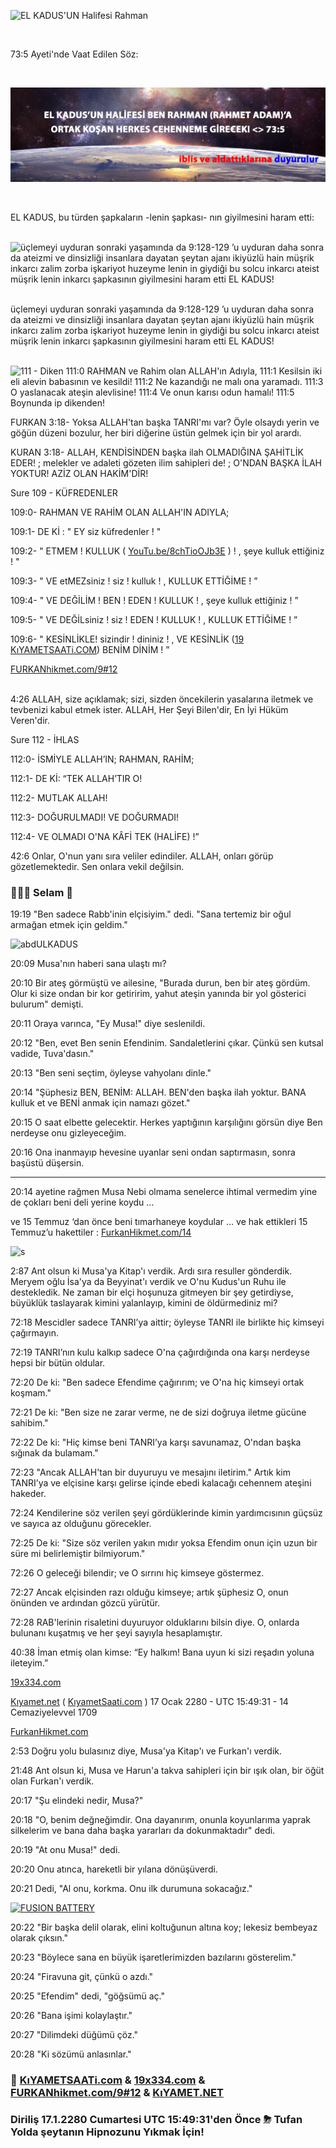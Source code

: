 ![EL KADUS'UN Halifesi Rahman](Proof_Resurrection.png)

<br>

73:5 Ayeti'nde Vaat Edilen Söz:

<br>

![73:5](73-5-git.png)

<br>

EL KADUS, bu türden şapkaların -lenin şapkası- nın giyilmesini haram etti:

<br>![üçlemeyi uyduran sonraki yaşamında da 9:128-129 ’u uyduran daha sonra da ateizmi ve dinsizliği insanlara dayatan şeytan ajanı ikiyüzlü hain müşrik inkarcı zalim zorba işkariyot huzeyme lenin in giydiği bu solcu inkarcı ateist müşrik lenin inkarcı şapkasının giyilmesini haram etti EL KADUS!](https://raw.githubusercontent.com/TANRIninResulu/TANRIninResulu/main/haram_giymesi_lenin_şapkasının.jpg)


<br>üçlemeyi uyduran sonraki yaşamında da 9:128-129 ’u uyduran daha sonra da ateizmi ve dinsizliği insanlara dayatan şeytan ajanı ikiyüzlü hain müşrik inkarcı zalim zorba işkariyot huzeyme lenin in giydiği bu solcu inkarcı ateist müşrik lenin inkarcı şapkasının giyilmesini haram etti EL KADUS!

<br>![111 - Diken
111:0 RAHMAN ve Rahim olan ALLAH'ın Adıyla, 
111:1 Kesilsin iki eli alevin babasının ve kesildi!
111:2 Ne kazandığı ne malı ona yaramadı.
111:3 O yaslanacak ateşin alevlisine!
111:4 Ve onun karısı odun hamalı!
111:5 Boynunda ip dikenden!](https://raw.githubusercontent.com/TANRIninResulu/TANRIninResulu/main/lenin_şapkasını_giymeyi_haram_etti_EL_KADUS!.jpg)


FURKAN 3:18- Yoksa ALLAH'tan başka TANRI'mı var? Öyle olsaydı yerin ve göğün düzeni bozulur, her biri diğerine üstün gelmek için bir yol arardı.

KURAN 3:18- ALLAH, KENDİSİNDEN başka ilah OLMADIĞINA ŞAHİTLİK EDER! ; melekler ve adaleti gözeten ilim sahipleri de! ; O'NDAN BAŞKA İLAH YOKTUR! AZİZ OLAN HAKİM'DİR!


Sure 109 - KÜFREDENLER

109:0- RAHMAN VE RAHİM OLAN ALLAH'IN ADIYLA;

109:1- DE Kİ : " EY siz küfredenler ! "

109:2- " ETMEM ! KULLUK ( [YouTu.be/8chTioOJb3E](YouTu.be/8chTioOJb3E) ) ! , şeye kulluk ettiğiniz ! "

109:3- " VE etMEZsiniz ! siz ! kulluk ! , KULLUK ETTİĞİME ! ”

109:4- " VE DEĞİLİM ! BEN ! EDEN ! KULLUK ! , şeye kulluk ettiğiniz ! ”

109:5- " VE DEĞİLsiniz ! siz ! EDEN ! KULLUK ! , KULLUK ETTİĞİME ! ”

109:6- " KESİNLİKLE! sizindir ! dininiz ! , VE KESİNLİK ([19](19x334.com) [KıYAMETSAATi.COM](KıYAMETSAATi.COM)) BENİM DİNİM ! ”

[FURKANhikmet.com/9#12](FURKANhikmet.com/9#12)


<br>4:26 ALLAH, size açıklamak; sizi, sizden öncekilerin yasalarına iletmek ve tevbenizi kabul etmek ister. ALLAH, Her Şeyi Bilen'dir, En İyi Hüküm Veren'dir.


Sure 112 - İHLAS
 
112:0- İSMİYLE ALLAH’IN; RAHMAN, RAHİM;
 
112:1- DE Kİ: “TEK ALLAH’TIR O!
 
112:2- MUTLAK ALLAH!
 
112:3- DOĞURULMADI! VE DOĞURMADI!
 
112:4- VE OLMADI O'NA KÂFİ TEK (HALİFE) !”


42:6 Onlar, O'nun yanı sıra veliler edindiler. ALLAH, onları görüp gözetlemektedir. Sen onlara vekil değilsin.

### 🙋🏼‍♂️ Selam 👋

19:19
"Ben sadece Rabb'inin elçisiyim." dedi. "Sana tertemiz bir oğul armağan etmek için geldim."

![abdULKADUS](https://github.com/user-attachments/assets/7caf0b08-0041-41ff-8ca4-5ef8bca571d5)

20:09 Musa'nın haberi sana ulaştı mı? 
 
20:10 Bir ateş görmüştü ve ailesine, "Burada durun, ben bir ateş gördüm. Olur ki size ondan bir kor getiririm, yahut ateşin yanında bir yol gösterici bulurum" demişti. 
 
20:11 Oraya varınca, "Ey Musa!" diye seslenildi. 
 
20:12 "Ben, evet Ben senin Efendinim. Sandaletlerini çıkar. Çünkü sen kutsal vadide, Tuva'dasın." 
 
20:13 "Ben seni seçtim, öyleyse vahyolanı dinle." 

20:14 "Şüphesiz BEN, BENİM: ALLAH. BEN'den başka ilah yoktur. BANA kulluk et ve BENİ anmak için namazı gözet." 

20:15 O saat elbette gelecektir. Herkes yaptığının karşılığını görsün diye Ben nerdeyse onu gizleyeceğim. 
 
20:16 Ona inanmayıp hevesine uyanlar seni ondan saptırmasın, sonra başüstü düşersin.

<hr>

20:14 ayetine rağmen Musa Nebi olmama senelerce ihtimal vermedim yine de çokları beni deli yerine koydu …

ve 15 Temmuz ‘dan önce beni tımarhaneye koydular … ve hak ettikleri 15 Temmuz’u hakettiler : [FurkanHikmet.com/14](https://FurkanHikmet.com/14)

![s](https://github.com/user-attachments/assets/964ebcef-04a5-474c-b8dc-f6bbd87b83df)

2:87 
Ant olsun ki Musa'ya Kitap'ı verdik. Ardı sıra resuller gönderdik. Meryem oğlu İsa'ya da Beyyinat'ı verdik ve O'nu Kudus'un Ruhu ile destekledik. Ne zaman bir elçi hoşunuza gitmeyen bir şey getirdiyse, büyüklük taslayarak kimini yalanlayıp, kimini de öldürmediniz mi?


72:18 Mescidler sadece TANRI’ya aittir; öyleyse TANRI ile birlikte hiç kimseyi çağırmayın. 
 
72:19 TANRI’nın kulu kalkıp sadece O'na çağırdığında ona karşı nerdeyse hepsi bir bütün oldular. 
 
72:20 De ki: "Ben sadece Efendime çağırırım; ve O'na hiç kimseyi ortak koşmam." 
 
72:21 De ki: "Ben size ne zarar verme, ne de sizi doğruya iletme gücüne sahibim." 
 
72:22 De ki: "Hiç kimse beni TANRI’ya karşı savunamaz, O'ndan başka sığınak da bulamam." 
 
72:23 "Ancak ALLAH'tan bir duyuruyu ve mesajını iletirim." Artık kim TANRI’ya ve elçisine karşı gelirse içinde ebedi kalacağı cehennem ateşini hakeder. 
 
72:24 Kendilerine söz verilen şeyi gördüklerinde kimin yardımcısının güçsüz ve sayıca az olduğunu görecekler. 
 
72:25 De ki: "Size söz verilen yakın mıdır yoksa Efendim onun için uzun bir süre mi belirlemiştir bilmiyorum." 
 
72:26 O geleceği bilendir; ve O sırrını hiç kimseye göstermez. 
 
72:27 Ancak elçisinden razı olduğu kimseye; artık şüphesiz O, onun önünden ve ardından gözcü yürütür. 

72:28 RAB'lerinin risaletini duyuruyor olduklarını bilsin diye. O, onlarda bulunanı kuşatmış ve her şeyi sayıyla hesaplamıştır.

40:38 İman etmiş olan kimse: “Ey halkım! Bana uyun ki sizi reşadın yoluna ileteyim.”

[19x334.com](https://19x334.com)

[Kıyamet.net](https://Kıyamet.net) ( [KıyametSaati.com](https://KıyametSaati.com) ) 17 Ocak 2280 - UTC 15:49:31 - 14 Cemaziyelevvel 1709

[FurkanHikmet.com](https://FurkanHikmet.com)

2:53
Doğru yolu bulasınız diye, Musa'ya Kitap'ı ve Furkan'ı verdik.

21:48
Ant olsun ki, Musa ve Harun'a takva sahipleri için bir ışık olan, bir öğüt olan Furkan'ı verdik.

20:17 "Şu elindeki nedir, Musa?" 
 
20:18 "O, benim değneğimdir. Ona dayanırım, onunla koyunlarıma yaprak silkelerim ve bana daha başka yararları da dokunmaktadır" dedi. 
 
20:19 "At onu Musa!" dedi. 
 
20:20 Onu atınca, hareketli bir yılana dönüşüverdi. 
 
20:21 Dedi, "Al onu, korkma. Onu ilk durumuna sokacağız." 

[![FUSION BATTERY](https://github.com/TANRININresulu/TANRININresulu/assets/8404792/723a178b-2484-44b4-a840-a086bf2636a5)](https://github.com/TANRININresulu/Fusion_Battery/tree/main/videos)

20:22 "Bir başka delil olarak, elini koltuğunun altına koy; lekesiz bembeyaz olarak çıksın." 
 
20:23 "Böylece sana en büyük işaretlerimizden bazılarını gösterelim." 
 
20:24 "Firavuna git, çünkü o azdı." 
 
20:25 "Efendim" dedi, "göğsümü aç." 
 
20:26 "Bana işimi kolaylaştır." 
 
20:27 "Dilimdeki düğümü çöz." 
 
20:28 "Ki sözümü anlasınlar."

### 📖 [KıYAMETSAATi.com](https://KıYAMETSAATi.com) & [19x334.com](https://19x334.com) & [FURKANhikmet.com/9#12](https://FURKANhikmet.com/9#12) & [KıYAMET.NET](https://KıYAMET.NET)

### Diriliş 17.1.2280 Cumartesi UTC 15:49:31'den Önce ⛈ Tufan Yolda şeytanın Hipnozunu Yıkmak İçin!

<!--
**This** is a ✨ _special_ ✨ repository because its `README.md` (this file) appears on your GitHub profile.

Here are some ideas to get you started:

- 🔭 I’m currently working on ...
- 🌱 I’m currently learning ...
- 👯 I’m looking to collaborate on ...
- 🤔 I’m looking for help with ...
- 💬 Ask me about ...
- 📫 How to reach me: ...
- 😄 Pronouns: ...
- ⚡ Fun fact: ...
-->
